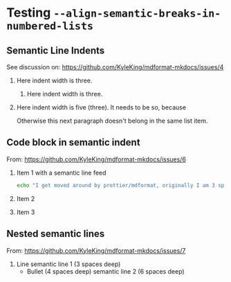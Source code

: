 # Testing `--align-semantic-breaks-in-numbered-lists`

## Semantic Line Indents

See discussion on: https://github.com/KyleKing/mdformat-mkdocs/issues/4

1. Here indent width is
   three.

    1. Here indent width is
       three.

1. Here indent width is
   five (three). It needs to be so, because

   Otherwise this next paragraph doesn't belong in the same list item.

## Code block in semantic indent

From: https://github.com/KyleKing/mdformat-mkdocs/issues/6

1. Item 1
   with a semantic line feed

   ```bash
   echo "I get moved around by prettier/mdformat, originally I am 3 spaces deep"
   ```

1. Item 2

1. Item 3

## Nested semantic lines

From: https://github.com/KyleKing/mdformat-mkdocs/issues/7

1. Line
   semantic line 1 (3 spaces deep)
    - Bullet (4 spaces deep)
      semantic line 2 (6 spaces deep)
